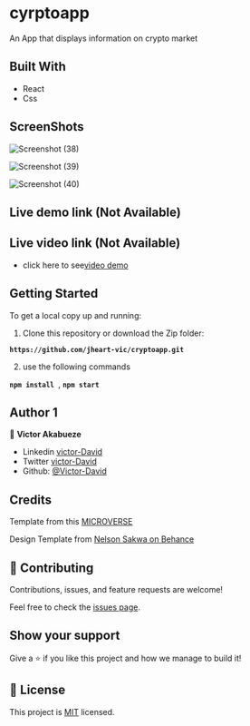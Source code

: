 # cyrptoapp
An App that displays information on crypto market

## Built With

- React
- Css

## ScreenShots

![Screenshot (38)](https://user-images.githubusercontent.com/67344757/181126884-87265b8b-d8a0-4112-91a9-5a8a102fbeb1.png)


![Screenshot (39)](https://user-images.githubusercontent.com/67344757/181126953-422ac3a8-b727-4629-a588-81f3231c0343.png)


![Screenshot (40)](https://user-images.githubusercontent.com/67344757/181127034-f0abf868-1a63-4855-8173-c6d99f1d594a.png)


## Live demo link (Not Available)
## Live video link (Not Available)
- click here to see[video demo](https://www.loom.com/share/b672e8ca4b5848109ca614396492e23a)

## Getting Started

To get a local copy up and running:

1. Clone this repository or download the Zip folder:

**``https://github.com/jheart-vic/cryptoapp.git``**

2. use the following commands

**``npm install ``**, 
**``npm start``**

## Author 1

👤 **Victor Akabueze**

- Linkedin [victor-David](linkedin.com/in/victor-chiemerie-302a97230)
- Twitter [victor-David](https://twitter.com/Victorjheart)
- Github: [@Victor-David](https://github.com/jheart-vic)

## Credits

Template from this [MICROVERSE](https://www.microverse.org/)

Design Template from  [Nelson Sakwa on Behance](https://www.behance.net/sakwadesignstudio)

## 🤝 Contributing

Contributions, issues, and feature requests are welcome!

Feel free to check the [issues page](https://github.com/jheart-vic/cryptoapp/issues).

## Show your support

Give a ⭐️ if you like this project and how we manage to build it!

## 📝 License

This project is [MIT](./MIT.md) licensed.
